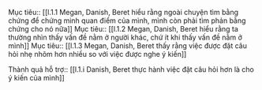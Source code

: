 Mục tiêu:: [[l.1.1 Megan, Danish, Beret hiểu rằng ngoài chuyện tìm bằng chứng để chứng minh quan điểm của mình, mình còn phải tìm phản bằng chứng cho nó nữa]]
Mục tiêu:: [[l.1.2 Megan, Danish, Beret hiểu rằng ta thường nhìn thấy vấn đề nằm ở người khác, chứ ít khi thấy vấn đề nằm ở mình]]
Mục tiêu:: [[l.1.3 Megan, Danish, Beret thấy rằng việc được đặt câu hỏi nhẹ nhõm hơn nhiều so với việc được nghe ý kiến]]

Thành quả hỗ trợ:: [[l.1.i Danish, Beret thực hành việc đặt câu hỏi hơn là cho ý kiến của mình]]
